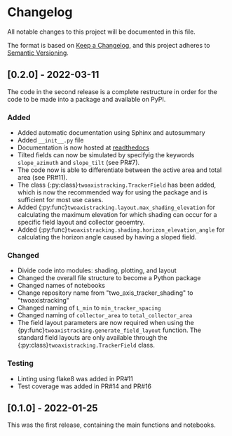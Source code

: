 # Changelog
All notable changes to this project will be documented in this file.

The format is based on [Keep a Changelog](https://keepachangelog.com/en/1.0.0/),
and this project adheres to [Semantic Versioning](https://semver.org/spec/v2.0.0.html).

## [0.2.0] - 2022-03-11
The code in the second release is a complete restructure in order for the code to be 
made into a package and available on PyPI.

### Added
- Added automatic documentation using Sphinx and autosummary
- Added ``__init__.py`` file
- Documentation is now hosted at [readthedocs](https://twoaxistracking.readthedocs.io/)
- Tilted fields can now be simulated by specifyig the keywords ``slope_azimuth`` and
   ``slope_tilt`` (see PR#7).
- The code now is able to differentiate between the active area and total area (see PR#11).
- The class {:py:class}`twoaxistracking.TrackerField` has been added, which is now the recommended way for using
  the package and is sufficient for most use cases.
- Added {:py:func}`twoaxistracking.layout.max_shading_elevation` for calculating the
  maximum elevation for which shading can occur for a specific field layout and collector geoemtry.
- Added {:py:func}`twoaxistracking.shading.horizon_elevation_angle` for calculating the
  horizon angle caused by having a sloped field.


### Changed
- Divide code into modules: shading, plotting, and layout
- Changed the overall file structure to become a Python package
- Changed names of notebooks
- Change repository name from "two_axis_tracker_shading" to
  "twoaxistracking"
- Changed naming of ``L_min`` to ``min_tracker_spacing``
- Changed naming of ``collector_area`` to ``total_collector_area``
- The field layout parameters are now required when using the
  {py:func}`twoaxistracking.generate_field_layout` function. The standard field layouts
  are only available through the {:py:class}`twoaxistracking.TrackerField` class.

### Testing
- Linting using flake8 was added in PR#11
- Test coverage was added in PR#14 and PR#16

## [0.1.0] - 2022-01-25
This was the first release, containing the main functions and notebooks.
